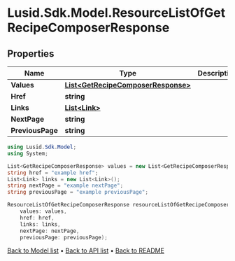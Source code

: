 # Lusid.Sdk.Model.ResourceListOfGetRecipeComposerResponse

## Properties

Name | Type | Description | Notes
------------ | ------------- | ------------- | -------------
**Values** | [**List&lt;GetRecipeComposerResponse&gt;**](GetRecipeComposerResponse.md) |  | 
**Href** | **string** |  | [optional] 
**Links** | [**List&lt;Link&gt;**](Link.md) |  | [optional] 
**NextPage** | **string** |  | [optional] 
**PreviousPage** | **string** |  | [optional] 

```csharp
using Lusid.Sdk.Model;
using System;

List<GetRecipeComposerResponse> values = new List<GetRecipeComposerResponse>();
string href = "example href";
List<Link> links = new List<Link>();
string nextPage = "example nextPage";
string previousPage = "example previousPage";

ResourceListOfGetRecipeComposerResponse resourceListOfGetRecipeComposerResponseInstance = new ResourceListOfGetRecipeComposerResponse(
    values: values,
    href: href,
    links: links,
    nextPage: nextPage,
    previousPage: previousPage);
```

[Back to Model list](../README.md#documentation-for-models) &#8226; [Back to API list](../README.md#documentation-for-api-endpoints) &#8226; [Back to README](../README.md)

